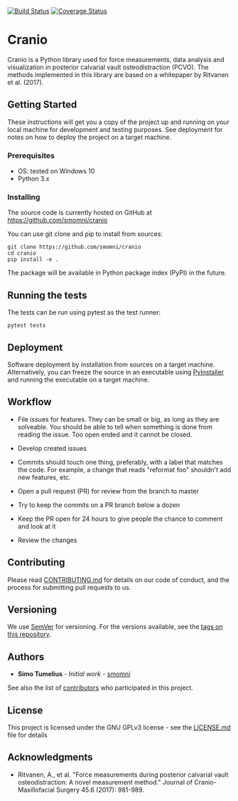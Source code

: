 [![Build Status](https://travis-ci.org/smomni/cranio.svg?branch=master)](https://travis-ci.org/smomni/cranio)
[![Coverage Status](https://coveralls.io/repos/github/smomni/cranio/badge.svg?branch=master)](https://coveralls.io/github/smomni/cranio?branch=master)

# Cranio

Cranio is a Python library used for force measurements, data analysis and visualization in posterior calvarial vault osteodistraction (PCVO). 
The methods implemented in this library are based on a whitepaper by Ritvanen et al. (2017).


## Getting Started

These instructions will get you a copy of the project up and running on your local machine for development and testing purposes. See deployment for notes on how to deploy the project on a target machine.

### Prerequisites

* OS: tested on Windows 10
* Python 3.x

### Installing

The source code is currently hosted on GitHub at https://github.com/smomni/cranio

You can use git clone and pip to install from sources:

```
git clone https://github.com/smomni/cranio
cd cranio
pip install -e .
```

The package will be available in Python package index (PyPI) in the future.

## Running the tests

The tests can be run using pytest as the test runner:

```
pytest tests
```

## Deployment

Software deployment by installation from sources on a target machine. 
Alternatively, you can freeze the source in an executable using [PyInstaller](http://www.pyinstaller.org/) and running the executable on a target machine.

## Workflow

* File issues for features. They can be small or big, as long as they are solveable. You should be able to tell when something is done from reading the issue. Too open ended and it cannot be closed.

* Develop created issues

* Commits should touch one thing, preferably, with a label that matches the code. For example, a change that reads "reformat foo" shouldn't add new features, etc.

* Open a pull request (PR) for review from the branch to master

* Try to keep the commits on a PR branch below a dozen

* Keep the PR open for 24 hours to give people the chance to comment and look at it

* Review the changes

## Contributing

Please read [CONTRIBUTING.md](CONTRIBUTING.md) for details on our code of conduct, and the process for submitting pull requests to us.

## Versioning

We use [SemVer](http://semver.org/) for versioning. For the versions available, see the [tags on this repository](https://github.com/smomni/cranio/tags). 

## Authors

* **Simo Tumelius** - *Initial work* - [smomni](https://github.com/smomni)

See also the list of [contributors](https://github.com/smomni/cranio/contributors) who participated in this project.

## License

This project is licensed under the GNU GPLv3 license - see the [LICENSE.md](LICENSE.md) file for details

## Acknowledgments

* Ritvanen, A., et al. "Force measurements during posterior calvarial vault osteodistraction: A novel measurement method." Journal of Cranio-Maxillofacial Surgery 45.6 (2017): 981-989.

